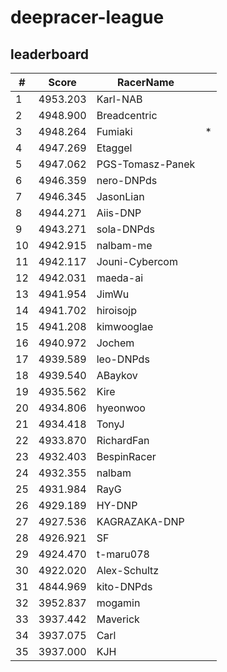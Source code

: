 # deepracer-league

## leaderboard

<!-- leaderboard -->
| # | Score | RacerName |   |
| - | ----- | --------- | - |
| 1 | 4953.203 | Karl-NAB | |
| 2 | 4948.900 | Breadcentric | |
| 3 | 4948.264 | Fumiaki | * |
| 4 | 4947.269 | Etaggel | |
| 5 | 4947.062 | PGS-Tomasz-Panek | |
| 6 | 4946.359 | nero-DNPds | |
| 7 | 4946.345 | JasonLian | |
| 8 | 4944.271 | Aiis-DNP | |
| 9 | 4943.271 | sola-DNPds | |
| 10 | 4942.915 | nalbam-me | |
| 11 | 4942.117 | Jouni-Cybercom | |
| 12 | 4942.031 | maeda-ai | |
| 13 | 4941.954 | JimWu | |
| 14 | 4941.702 | hiroisojp | |
| 15 | 4941.208 | kimwooglae | |
| 16 | 4940.972 | Jochem | |
| 17 | 4939.589 | leo-DNPds | |
| 18 | 4939.540 | ABaykov | |
| 19 | 4935.562 | Kire | |
| 20 | 4934.806 | hyeonwoo | |
| 21 | 4934.418 | TonyJ | |
| 22 | 4933.870 | RichardFan | |
| 23 | 4932.403 | BespinRacer | |
| 24 | 4932.355 | nalbam | |
| 25 | 4931.984 | RayG | |
| 26 | 4929.189 | HY-DNP | |
| 27 | 4927.536 | KAGRAZAKA-DNP | |
| 28 | 4926.921 | SF | |
| 29 | 4924.470 | t-maru078 | |
| 30 | 4922.020 | Alex-Schultz | |
| 31 | 4844.969 | kito-DNPds | |
| 32 | 3952.837 | mogamin | |
| 33 | 3937.442 | Maverick | |
| 34 | 3937.075 | Carl | |
| 35 | 3937.000 | KJH | |
